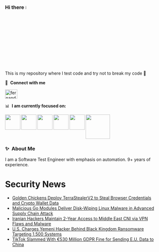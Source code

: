 ### Hi there <a href="https://www.gautamkrishnar.com/"><img src="https://media.giphy.com/media/hvRJCLFzcasrR4ia7z/giphy.gif" width="5%"></a>
This is my repository where I test code and try not to break my code :rofl:

🔗 &nbsp;**Connect with me**
<p align="left">
<a href="https://linkedin.com/in/fernandorlcruz" target="blank"><img align="center" src="https://raw.githubusercontent.com/rahuldkjain/github-profile-readme-generator/master/src/images/icons/Social/linked-in-alt.svg" alt="fernando cruz" height="30" width="40" /></a>
  
📊 &nbsp;**I am currently focused on:**

<img align="left" width='50' height='50' src="https://cdn.jsdelivr.net/gh/devicons/devicon/icons/python/python-original-wordmark.svg" />
<img align="left" width='50' height='50' src="https://cdn.jsdelivr.net/gh/devicons/devicon/icons/csharp/csharp-original.svg" />
<img align="left" width='50' height='50' src="https://cdn.jsdelivr.net/gh/devicons/devicon/icons/jenkins/jenkins-original.svg" />
<img align="left" width='50' height='50' src="https://specflow.org/wp-content/uploads/2021/05/SpecFlow-Icon.png" />
<img align="left" width='50' height='50' src="https://www.svgrepo.com/show/306098/githubactions.svg" />
<img width='80' height='80' src="https://cdn2.vectorstock.com/i/1000x1000/64/81/security-testing-concept-icon-safety-audit-key-vector-29166481.jpg" />
          
          
  
### ✨&nbsp; About Me

I am a Software Test Engineer with emphasis on automation. 9+ years of experience.

# Security News
<!-- BLOG-POST-LIST:START -->
- [Golden Chickens Deploy TerraStealerV2 to Steal Browser Credentials and Crypto Wallet Data](https://thehackernews.com/2025/05/golden-chickens-deploy-terrastealerv2.html)
- [Malicious Go Modules Deliver Disk-Wiping Linux Malware in Advanced Supply Chain Attack](https://thehackernews.com/2025/05/malicious-go-modules-deliver-disk.html)
- [Iranian Hackers Maintain 2-Year Access to Middle East CNI via VPN Flaws and Malware](https://thehackernews.com/2025/05/iranian-hackers-maintain-2-year-access.html)
- [U.S. Charges Yemeni Hacker Behind Black Kingdom Ransomware Targeting 1,500 Systems](https://thehackernews.com/2025/05/us-charges-yemeni-hacker-behind-black.html)
- [TikTok Slammed With €530 Million GDPR Fine for Sending E.U. Data to China](https://thehackernews.com/2025/05/tiktok-slammed-with-530-million-gdpr.html)
<!-- BLOG-POST-LIST:END -->
